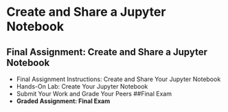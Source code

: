 # Create and Share a Jupyter Notebook
## Final Assignment: Create and Share a Jupyter Notebook
- Final Assignment Instructions: Create and Share Your Jupyter Notebook
- Hands-On Lab: Create Your Jupyter Notebook
- Submit Your Work and Grade Your Peers
##Final Exam
- **Graded Assignment: Final Exam**
